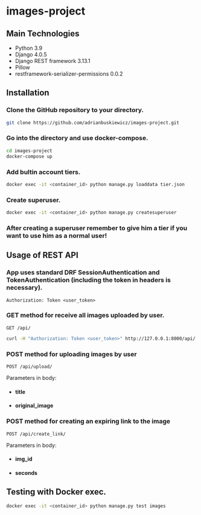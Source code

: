 # images-project

## Main Technologies
* Python 3.9
* Django 4.0.5
* Django REST framework 3.13.1
* Pillow
* restframework-serializer-permissions 0.0.2


## Installation

### Clone the GitHub repository to your directory.

```bash
git clone https://github.com/adrianbuskiewicz/images-project.git
```

### Go into the directory and use docker-compose.

```bash
cd images-project
docker-compose up
```

### Add bultin account tiers.
```bash
docker exec -it <container_id> python manage.py loaddata tier.json
```

### Create superuser.
```bash
docker exec -it <container_id> python manage.py createsuperuser
```
### After creating a superuser remember to give him a tier if you want to use him as a normal user!


## Usage of REST API

### App uses standard DRF SessionAuthentication and TokenAuthentication (including the token in headers is necessary).

`Authorization: Token <user_token>`


### GET method for receive all images uploaded by user.
`GET /api/`
```bash
curl -H "Authorization: Token <user_token>" http://127.0.0.1:8000/api/
```


### POST method for uploading images by user
`POST /api/upload/`

Parameters in body:
- #### title
- #### original_image



### POST method for creating an expiring link to the image
`POST /api/create_link/`

Parameters in body:
- #### img_id
- #### seconds


## Testing with Docker exec.
```bash
docker exec -it <container_id> python manage.py test images
```
